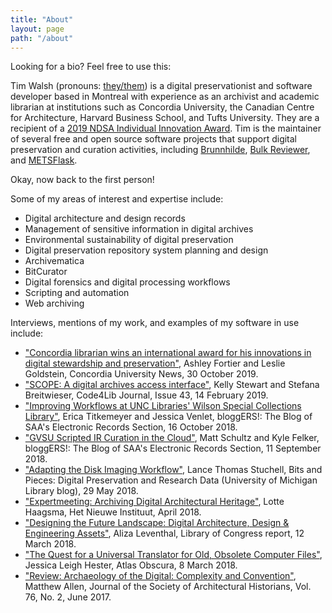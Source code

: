```yaml
---
title: "About"
layout: page
path: "/about"
---
```


Looking for a bio? Feel free to use this:

Tim Walsh (pronouns: [they/them](http://pronoun.is/they)) is a digital preservationist and software developer based in Montreal with experience as an archivist and academic librarian at institutions such as Concordia University, the Canadian Centre for Architecture, Harvard Business School, and Tufts University. They are a recipient of a [2019 NDSA Individual Innovation Award](https://ndsa.org/2019/10/16/ndsa-announces-winners-of-2019-innovation-awards.html). Tim is the maintainer of several free and open source software projects that support digital preservation and curation activities, including [Brunnhilde](https://github.com/tw4l/brunnhilde), [Bulk Reviewer](https://github.com/bulk-reviewer/bulk-reviewer), and [METSFlask](https://github.com/tw4l/metsflask).

Okay, now back to the first person!

Some of my areas of interest and expertise include:

* Digital architecture and design records
* Management of sensitive information in digital archives
* Environmental sustainability of digital preservation
* Digital preservation repository system planning and design
* Archivematica
* BitCurator
* Digital forensics and digital processing workflows
* Scripting and automation
* Web archiving

Interviews, mentions of my work, and examples of my software in use include:

* ["Concordia librarian wins an international award for his innovations in digital stewardship and preservation"](http://www.concordia.ca/cunews/main/stories/2019/10/30/concordia-librarian-wins-an-international-award-for-his-innovations-in-digital-stewardship-and-preservation.html?c=/news/archive), Ashley Fortier and Leslie Goldstein, Concordia University News, 30 October 2019.
* ["SCOPE: A digital archives access interface"](https://journal.code4lib.org/articles/14283), Kelly Stewart and Stefana Breitwieser, Code4Lib Journal, Issue 43, 14 February 2019.
* ["Improving Workflows at UNC Libraries' Wilson Special Collections Library"](https://saaers.wordpress.com/2018/10/16/improving-workflows-at-unc-libraries-wilson-special-collections-library/), Erica Titkemeyer and Jessica Venlet, bloggERS!: The Blog of SAA's Electronic Records Section, 16 October 2018.
* ["GVSU Scripted IR Curation in the Cloud"](https://saaers.wordpress.com/2018/09/11/gvsu-scripted-ir-curation-in-the-cloud/), Matt Schultz and Kyle Felker, bloggERS!: The Blog of SAA's Electronic Records Section, 11 September 2018.  
* ["Adapting the Disk Imaging Workflow"](https://www.lib.umich.edu/blogs/bits-and-pieces/adapting-disk-imaging-workflow), Lance Thomas Stuchell, Bits and Pieces: Digital Preservation and Research Data (University of Michigan Library blog), 29 May 2018.  
* ["Expertmeeting: Archiving Digital Architectural Heritage"](https://collectie.hetnieuweinstituut.nl/en/preservation/meeting-experts-archiving-digital-architectural-heritage), Lotte Haagsma, Het Nieuwe Instituut, April 2018. 
* ["Designing the Future Landscape: Digital Architecture, Design & Engineering Assets"](https://loc.gov/preservation/digital/meetings/DesigningTheFutureLandscapeReport.pdf), Aliza Leventhal, Library of Congress report, 12 March 2018.
* ["The Quest for a Universal Translator for Old, Obsolete Computer Files"](https://www.atlasobscura.com/articles/how-to-open-old-computer-files), Jessica Leigh Hester, Atlas Obscura, 8 March 2018.
* ["Review: Archaeology of the Digital: Complexity and Convention"](http://jsah.ucpress.edu/content/76/2/261), Matthew Allen, Journal of the Society of Architectural Historians, Vol. 76, No. 2, June 2017.
